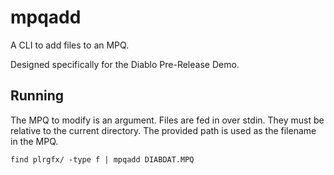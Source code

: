 # mpqadd

A CLI to add files to an MPQ.

Designed specifically for the Diablo Pre-Release Demo.

## Running

The MPQ to modify is an argument. Files are fed in over stdin. They must be relative to the current directory. The provided path is used as the filename in the MPQ.

    find plrgfx/ -type f | mpqadd DIABDAT.MPQ
